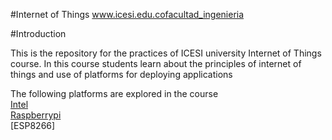 #Internet of Things www.icesi.edu.cofacultad_ingenieria

#Introduction

This is the repository for the practices of ICESI university Internet of Things course. In this course students learn about the principles of internet of things and use of platforms for deploying applications

The following platforms are explored in the course  
[Intel](https://github.com/ICESI/iot-intel)  
[Raspberrypi](https://github.com/ICESI/iot-raspberrypi)  
[ESP8266]
 